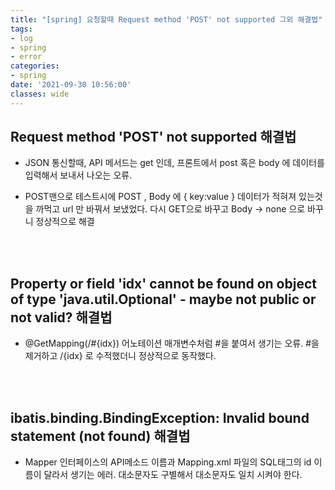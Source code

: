 ```yaml
---
title: "[spring] 요청할때 Request method 'POST' not supported 그외 해결법"
tags:
- log
- spring
- error
categories:
- spring
date: '2021-09-30 10:56:00'
classes: wide
---
```


## Request method 'POST' not supported 해결법
- JSON 통신할때, API 메서드는 get 인데, 프론트에서 post 혹은 body 에 데이터를 입력해서 보내서 나오는 오류.

- POST맨으로 테스트시에 POST , Body 에 { key:value } 데이터가 적혀져 있는것을 까먹고 url 만 바꿔서 보냈었다. 다시 GET으로 바꾸고 Body -> none 으로 바꾸니 정상적으로 해결

<br/>
<br/>

## Property or field 'idx' cannot be found on object of type 'java.util.Optional' - maybe not public or not valid? 해결법

- @GetMapping(/#{idx}) 어노테이션 매개변수처럼 #을 붙여서 생기는 오류. #을 제거하고 /{idx} 로 수적했더니 정상적으로 동작했다.

<br/>
<br/>

## ibatis.binding.BindingException: Invalid bound statement (not found) 해결법
- Mapper 인터페이스의 API메소드 이름과 Mapping.xml 파일의 SQL태그의 id 이름이 달라서 생기는 에러. 대소문자도 구별해서 대소문자도 일치 시켜야 한다.


<br/>